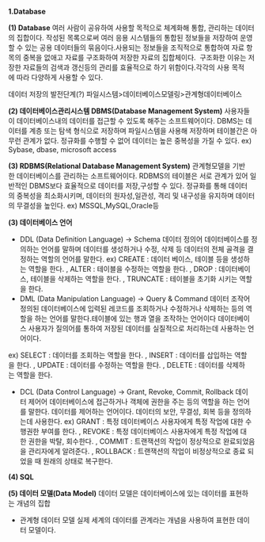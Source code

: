 **1.Database**

**(1) Database**
여러 사람이 공유하여 사용할 목적으로 체계화해 통합, 관리하는 데이터의 집합이다.
작성된 목록으로써 여러 응용 시스템들의 통합된 정보들을 저장하여 운영할 수 있는 공용 데이터들의 묶음이다.사용되는 정보들을 조직적으로 통합하여 자료 항목의 중복을 없애고 자료를 구조화하여 저장한 자료의 집합체이다.  구조화한 이유는 저장한 자료들의 검색과 갱신등의 관리를 효율적으로 하기 위함이다.각각의 사용 목적에 따라 다양하게 사용할 수 있다.

데이터 저장의 발전단계(?)
파일시스템>데이터베이스모델링>관계형데이터베이스

**(2) 데이터베이스관리시스템 DBMS(Database Management System)**
사용자들이 데이터베이스내의 데이터를 접근할 수 있도록 해주는 소프트웨어이다.
DBMS는 데이터를 계층 또는 탐색 형식으로 저장하며 파일시스템을 사용해 저장하며 테이블간은 아무런 관계가 없다.
정규화를 수행할 수 없어 데이터는 높은 중복성을 가질 수 있다.
ex) Sybase, dbase, microsoft access

**(3) RDBMS(Relational Database Management System)**
관계형모델을 기반한 데이터베이스를 관리하는 소프트웨어이다.
RDBMS의 테이블은 서로 관계가 있어 일반적인 DBMS보다 효율적으로 데이터를 저장,구성할 수 있다.
정규화를 통해 데이터의 중복성을 최소화시키며, 데이터의 원자성,일관성, 격리 및 내구성을 유지하며 데이터의 무결성을 높인다.
ex) MSSQL,MySQL,Oracle등

**(3) 데이터베이스 언어**

- DDL (Data Definition Language) → Schema 데이터 정의어
데이터베이스를 정의하는 언어를 말하며 데이터를 생성하거나 수정, 삭제 등 데이터의 전체 골격을 결정하는 역할의 언어를 말한다.
ex) CREATE : 데이터 베이스, 테이블 등을 생성하는 역할을 한다.
    , ALTER : 테이블을 수정하는 역할을 한다.
    , DROP : 데이터베이스, 테이블을 삭제하는 역할을 한다.
    , TRUNCATE : 테이블을 초기화 시키는 역할을 한다.
- DML (Data Manipulation Language) → Query & Command 데이터 조작어
정의된 데이터베이스에 입력된 레코드를 조회하거나 수정하거나 삭제하는 등의 역할을 하는 언어를 말한다.테이블에 있는 행과 열을 조작하는 언어이다 데이터베이스 사용자가 질의어를 통하여 저장된 데이터를 실질적으로 처리하는데 사용하는 언어이다.

ex) SELECT : 데이터를 조회하는 역할을 한다.
, INSERT : 데이터를 삽입하는 역할을 한다.
, UPDATE : 데이터를 수정하는 역할을 한다.
, DELETE : 데이터를 삭제하는 역할을 한다.

- DCL (Data Control Language) → Grant, Revoke, Commit, Rollback 데이터 제어어
데이터베이스에 접근하거나 객체에 권한을 주는 등의 역할을 하는 언어를 말한다.
데이터를 제어하는 언어이다.
데이터의 보안, 무결성, 회복 등을 정의하는데 사용한다.
ex) GRANT : 특정 데이터베이스 사용자에게 특정 작업에 대한 수행권한 부여를 한다.
, REVOKE : 특정 데이터베이스 사용자에게 특정 작업에 대한 권한을 박탈, 회수한다.
, COMMIT : 트랜잭션의 작업이 정상적으로 완료되었음을 관리자에게 알려준다.
, ROLLBACK : 트랜잭션의 작업이 비정상적으로 종료 되었을 때 원래의 상태로 복구한다.

**(4) SQL**

**(5) 데이터 모델(Data Model)**
데이터 모델은 데이터베이스에 있는 데이터를 표현하는 개념의 집합

- 관계형 데이터 모델
실제 세계의 데이터를 관계라는 개념을 사용하여 표현한 데이터 모델이다.